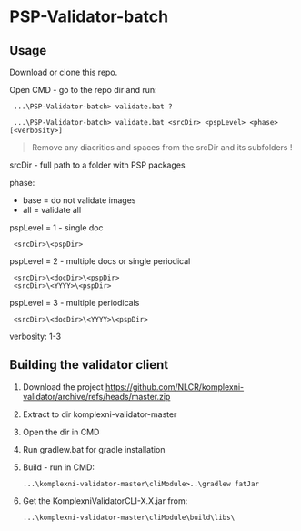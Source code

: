 # PSP-Validator-batch

## Usage

Download or clone this repo.

Open CMD - go to the repo dir and run:

     ...\PSP-Validator-batch> validate.bat ?

     ...\PSP-Validator-batch> validate.bat <srcDir> <pspLevel> <phase> [<verbosity>]

> Remove any diacritics and spaces from the srcDir and its subfolders !

srcDir - full path to a folder with PSP packages

phase:
- base = do not validate images
- all = validate all

pspLevel = 1 - single doc

     <srcDir>\<pspDir>

pspLevel = 2 - multiple docs or single periodical

     <srcDir>\<docDir>\<pspDir>
     <srcDir>\<YYYY>\<pspDir>

pspLevel = 3 - multiple periodicals

     <srcDir>\<docDir>\<YYYY>\<pspDir>

verbosity: 1-3     

## Building the validator client

1. Download the project https://github.com/NLCR/komplexni-validator/archive/refs/heads/master.zip

2. Extract to dir komplexni-validator-master

3. Open the dir in CMD

4. Run gradlew.bat for gradle installation

5. Build - run in CMD:

       ...\komplexni-validator-master\cliModule>..\gradlew fatJar

6. Get the KomplexniValidatorCLI-X.X.jar from: 

       ...\komplexni-validator-master\cliModule\build\libs\       

